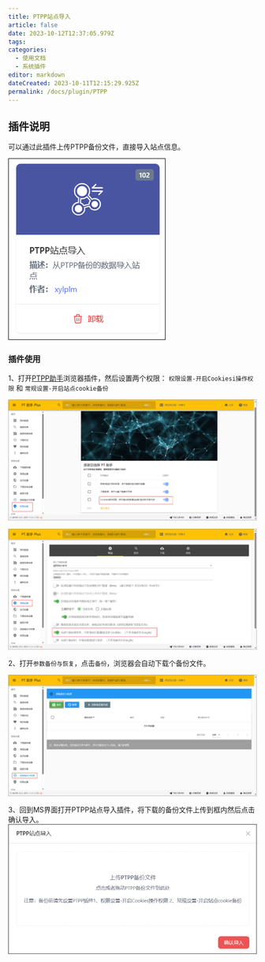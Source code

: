 ```yaml
---
title: PTPP站点导入
article: false
date: 2023-10-12T12:37:05.979Z
tags:
categories: 
  - 使用文档
  - 系统插件
editor: markdown
dateCreated: 2023-10-11T12:15:29.925Z
permalink: /docs/plugin/PTPP
---
```


## 插件说明
可以通过此插件上传PTPP备份文件，直接导入站点信息。

![0601.png](./images/0601.png)

### 插件使用
1、打开[PTPP助手](https://github.com/pt-plugins/PT-Plugin-Plus)浏览器插件，然后设置两个权限： `权限设置-开启Cookiesi操作权限` 和 `常规设置-开启站点cookie备份`

![0602.png](./images/0602.png)

![0603.png](./images/0603.png)

2、打开`参数备份与恢复`，点击`备份`，浏览器会自动下载个备份文件。

![0604.png](./images/0604.png)

3、回到MS界面打开PTPP站点导入插件，将下载的备份文件上传到框内然后点击确认导入。
![0605.png](./images/0605.png)
